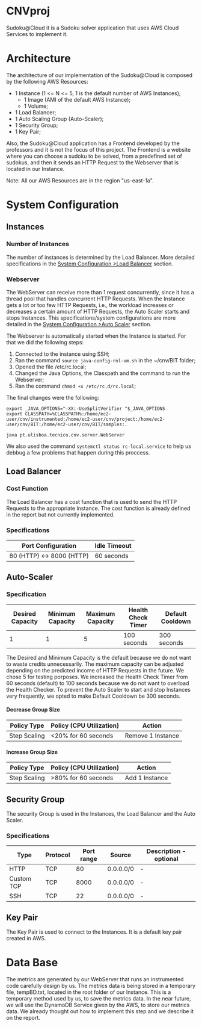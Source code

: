 # CNVproj

Sudoku@Cloud it is a Sudoku solver application that uses AWS Cloud Services to implement it.


# Architecture

The architecture of our implementation of the Sudoku@Cloud is composed by the following AWS Resources:
* 1 Instance (1 <= N <= 5, 1 is the default number of AWS Instances);
  * 1 Image (AMI of the default AWS Instance);
  * 1 Volume;
* 1 Load Balancer;
* 1 Auto Scaling Group (Auto-Scaler);
* 1 Security Group;
* 1 Key Pair;


Also, the Sudoku@Cloud application has a Frontend developed by the professors and it is not the focus of this project.
The Frontend is a website where you can choose a sudoku to be solved, from a predefined set of sudokus, and then it sends an HTTP Request to the Webserver that is located in our Instance.


Note: All our AWS Resources are in the region "us-east-1a".


# System Configuration

## Instances

### Number of Instances

The number of instances is determined by the Load Balancer. More detailed specifications in the [System Configuration >Load Balancer](#system-configuration##Load-Balancer) section.


### Webserver

The WebServer can receive more than 1 request concurrently, since it has a thread pool that handles concurrent HTTP Requests. When the Instance gets a lot or too few HTTP Requests, i.e., the workload increases or decreases a certain amount of HTTP Requests, the Auto Scaler starts and stops Instances. This specifications/system configurations are more detailed in the [System Configuration >Auto Scaler]() section.

The Webserver is automatically started when the Instance is started. For that we did the following steps:

1) Connected to the instance using SSH;
2) Ran the command `source java-config-rnl-vm.sh` in the ~/cnv/BIT folder;
3) Opened the file /etc/rc.local;
4) Changed the Java Options, the Classpath and the command to run the Webserver;
5) Ran the command `chmod +x /etc/rc.d/rc.local`;

The final changes were the following:
```
export _JAVA_OPTIONS="-XX:-UseSplitVerifier "$_JAVA_OPTIONS
export CLASSPATH=%CLASSPATH%:/home/ec2-user/cnv/instrumented:/home/ec2-user/cnv/project:/home/ec2-user/cnv/BIT:/home/ec2-user/cnv/BIT/samples:.

java pt.ulisboa.tecnico.cnv.server.WebServer
```
We also used the command `systemctl status rc-local.service` to help us debbug a few problems that happen during this proccess.


## Load Balancer

### Cost Function

The Load Balancer has a cost function that is used to send the HTTP Requests to the appropriate Instance. The cost function is already defined in the report but not currently implemented.


### Specifications

| Port Configuration | Idle Timeout |
| ---------------- | ---------------- |
| 80 (HTTP) <-> 8000 (HTTP) | 60 seconds |


## Auto-Scaler

### Specification

| Desired Capacity | Minimum Capacity |	Maximum Capacity | Health Check Timer | Default Cooldown |
| ---------------- | ---------------- | ---------------- | ------------------ | ---------------- |
| 1                | 1                | 5                | 100 seconds        | 300 seconds      |

The Desired and Minimum Capacity is the default because we do not want to waste credits unnecessarily.
The maximum capacity can be adjusted depending on the predicted income of HTTP Requests in the future. We chose 5 for testing porposes.
We increased the Health Check Timer from 60 seconds (default) to 100 seconds because we do not want to overload the Health Checker.
To prevent the Auto Scaler to start and stop Instances very frequently, we opted to make Default Cooldown be 300 seconds.


#### Decrease Group Size

| Policy Type  | Policy (CPU Utilization) |	Action |
| ------------ | ----------------         | ---------------- |
| Step Scaling | <20% for 60 seconds      | Remove 1 Instance                |


#### Increase Group Size 

| Policy Type  | Policy (CPU Utilization) |	Action |
| ------------ | ----------------         | ---------------- |
| Step Scaling | >80% for 60 seconds      | Add 1 Instance                |


## Security Group

The security Group is used in the Instances, the Load Balancer and the Auto Scaler.


### Specifications

| Type	     | Protocol |	Port range | Source    | Description - optional |
| ---------- | -------- | ---------- | --------- | ---------------------- |
| HTTP	     | TCP	    | 80	       | 0.0.0.0/0 | -                      |
| Custom TCP | TCP      |	8000	     | 0.0.0.0/0 | -                      |
| SSH	       | TCP	    | 22	       | 0.0.0.0/0 | -                      |


## Key Pair

The Key Pair is used to connect to the Instances.
It is a default key pair created in AWS.



# Data Base

The metrics are generated by our WebServer that runs an instrumented code carefully design by us.
The metrics data is being stored in a temporary file, tempBD.txt, located in the root folder of our Instance. This is a temporary method used by us, to save the metrics data. In the near future, we will use the DynamoDB Service given by the AWS, to store our metrics data. We already thought out how to implement this step and we describe it on the report.

